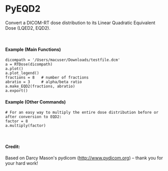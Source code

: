 


# PyEQD2
Convert a DICOM-RT dose distribution to its Linear Quadratic Equivalent Dose (LQED2, EQD2).

<br />

#### Example (Main Functions)
```
dicompath = '/Users/macuser/Downloads/testfile.dcm'
a = RTDose(dicompath)
a.plot()
a.plot_legend()
fractions = 8   # number of fractions
abratio = 3     # alpha/beta ratio
a.make_EQD2(fractions, abratio)
a.export()
```

#### Example (Other Commands)
```
# For an easy way to multiply the entire dose distribution before or after conversion to EQD2:
factor = 8
a.multiply(factor)
```

<br />

#### Credit: 
Based on Darcy Mason's pydicom (http://www.pydicom.org) – thank you for your hard work!
